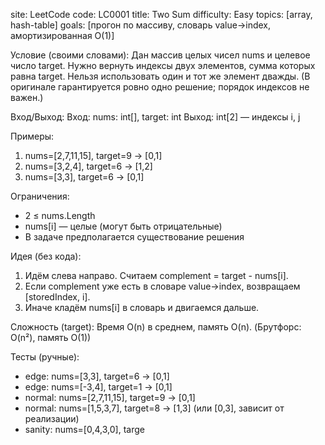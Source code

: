 ﻿site: LeetCode
code: LC0001
title: Two Sum
difficulty: Easy
topics: [array, hash-table]
goals: [прогон по массиву, словарь value→index, амортизированная O(1)]

Условие (своими словами):
Дан массив целых чисел nums и целевое число target. Нужно вернуть индексы двух элементов, сумма которых равна target. Нельзя использовать один и тот же элемент дважды.
(В оригинале гарантируется ровно одно решение; порядок индексов не важен.)

Вход/Выход:
Вход: nums: int[], target: int
Выход: int[2] — индексы i, j

Примеры:
1) nums=[2,7,11,15], target=9 → [0,1]
2) nums=[3,2,4], target=6 → [1,2]
3) nums=[3,3], target=6 → [0,1]

Ограничения:
- 2 ≤ nums.Length
- nums[i] — целые (могут быть отрицательные)
- В задаче предполагается существование решения

Идея (без кода):
1) Идём слева направо. Считаем complement = target - nums[i].
2) Если complement уже есть в словаре value→index, возвращаем [storedIndex, i].
3) Иначе кладём nums[i] в словарь и двигаемся дальше.

Сложность (target):
Время O(n) в среднем, память O(n).
(Брутфорс: O(n²), память O(1))

Тесты (ручные):
- edge: nums=[3,3], target=6 → [0,1]
- edge: nums=[-3,4], target=1 → [0,1]
- normal: nums=[2,7,11,15], target=9 → [0,1]
- normal: nums=[1,5,3,7], target=8 → [1,3] (или [0,3], зависит от реализации)
- sanity: nums=[0,4,3,0], targe
